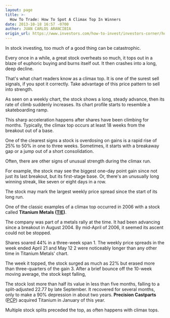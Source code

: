 ```yaml
---
layout: page
title: >-
  How To Trade: How To Spot A Climax Top In Winners
date: 2013-10-18 16:57 -0700
author: JUAN CARLOS ARANCIBIA
origin_url: https://www.investors.com/how-to-invest/investors-corner/how-to-spot-a-stocks-climax-top
---
```





In stock investing, too much of a good thing can be catastrophic.

  

Every once in a while, a great stock overheats so much, it tops out in a blaze of euphoric buying and burns itself out. It then crashes into a long, deep decline.

  

That's what chart readers know as a climax top. It is one of the surest sell signals, if you spot it correctly. Take advantage of this price pattern to sell into strength.

  

As seen on a weekly chart, the stock shows a long, steady advance, then its rate of climb suddenly increases. Its chart profile starts to resemble a skateboarding ramp.

  

This sharp acceleration happens after shares have been climbing for months. Typically, the climax top occurs at least 18 weeks from the breakout out of a base.

  

One of the clearest signs a stock is overdosing on gains is a rapid rise of 25% to 50% in one to three weeks. Sometimes, it starts with a breakaway gap or a jump out of a short consolidation.

  

Often, there are other signs of unusual strength during the climax run.

  

For example, the stock may see the biggest one-day point gain since not just its last breakout, but its first-stage base. Or, there's an unusually long winning streak, like seven or eight days in a row.

  

The stock may mark the largest weekly price spread since the start of its long run.

  

One of the classic examples of a climax top occurred in 2006 with a stock called **Titanium Metals ([TIE](https://research.investors.com/quote.aspx?symbol=TIE))**.

  

The company was part of a metals rally at the time. It had been advancing since a breakout in August 2004. By mid-April of 2006, it seemed its ascent could not be stopped.

  

Shares soared 44% in a three-week span 1. The weekly price spreads in the week ended April 21 and May 12 2 were noticeably longer than any other time in Titanium Metals' chart.

  

The week it topped, the stock surged as much as 22% but erased more than three-quarters of the gain 3. After a brief bounce off the 10-week moving average, the stock kept falling,

  

The stock lost more than half its value in less than five months, falling to a split-adjusted 22.77 by late September. It recovered for several months, only to make a 90% depression in about two years. **Precision Castparts** ([PCP](https://research.investors.com/quote.aspx?symbol=PCP)) acquired Titanium in January of this year.

  

Multiple stock splits preceded the top, as often happens with climax tops.




